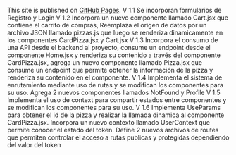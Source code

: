 This site is published on [GitHub Pages](https://pablorodriguezgonzalez.github.io/Pizzeria-React/).
V 1.1 Se incorporan formularios de Registro y Login
V 1.2 Incorpora un nuevo componente llamado Cart.jsx que contiene el carrito de compras, Reemplaza el origen de datos por un archivo JSON llamado pizzas.js que luego se renderiza dinamicamente en los componentes CardPizza.jsx y Cart.jsx
V 1.3 Incorpora el consumo de una API desde el backend al proyecto, consume un endpoint desde el componente Home.jsx y renderiza su contenido a través del componente CardPizza.jsx, agrega un nuevo componente llamado Pizza.jsx que consume un endpoint que permite obtener la información de la pizza y renderiza su contenido en el componente.
V 1.4 Implementa el sistema de enrutamiento mediante uso de rutas y se modifican los componentes para su uso. Agrega 2 nuevos componentes llamados NotFound y Profile
V 1.5 Implementa el uso de context para compartir estados entre componentes y se modifican los componentes para su uso.
V 1.6 Implementa UseParams para obtener el id de la pizza y realizar la llamada dinamica al componente CardPizza.jsx. Incorpora un nuevo contexto llamado UserContext que permite conocer el estado del token. Define 2 nuevos archivos de routes que permiten controlar el acceso a rutas publicas y protegidas dependiendo del valor del token
